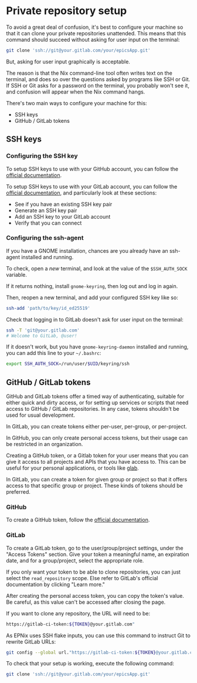 # Private repository setup

To avoid a great deal of confusion, it's best to configure your machine so that
it can clone your private repositories unattended. This means that this
command should succeed without asking for user input on the terminal:

```bash
git clone 'ssh://git@your.gitlab.com/your/epicsApp.git'
```

But, asking for user input graphically is acceptable.

The reason is that the Nix command-line tool often writes text on the terminal,
and does so over the questions asked by programs like SSH or Git. If SSH or Git
asks for a password on the terminal, you probably won't see it, and confusion
will appear when the Nix command hangs.

There's two main ways to configure your machine for this:

- SSH keys
- GitHub / GitLab tokens

## SSH keys

### Configuring the SSH key

To setup SSH keys to use with your GitHub account, you can follow the [official
documentation].

[official documentation]: <https://docs.github.com/en/authentication/connecting-to-github-with-ssh>

To setup SSH keys to use with your GitLab account, you can follow the [official
documentation], and particularly look at these sections:

- See if you have an existing SSH key pair
- Generate an SSH key pair
- Add an SSH key to your GitLab account
- Verify that you can connect

[official documentation]: <https://docs.gitlab.com/ee/user/ssh.html>

### Configuring the ssh-agent

If you have a GNOME installation, chances are you already have an ssh-agent
installed and running.

To check, open a *new* terminal, and look at the value of the `$SSH_AUTH_SOCK`
variable.

If it returns nothing, install `gnome-keyring`, then log out and log in again.

Then, reopen a new terminal, and add your configured SSH key like so:

```bash
ssh-add 'path/to/key/id_ed25519'
```

Check that logging in to GitLab doesn't ask for user input on the terminal:

```bash
ssh -T 'git@your.gitlab.com'
# Welcome to GitLab, @user!
```

If it doesn't work, but you have `gnome-keyring-daemon` installed and running,
you can add this line to your `~/.bashrc`:

```bash
export SSH_AUTH_SOCK=/run/user/$UID/keyring/ssh
```

## GitHub / GitLab tokens

GitHub and GitLab tokens offer a timed way of authenticating, suitable for
either quick and dirty access, or for setting up services or scripts that need
access to GitHub / GitLab repositories. In any case, tokens shouldn't be used
for usual development.

In GitLab, you can create tokens either per-user, per-group, or per-project.

In GitHub, you can only create personal access tokens, but their usage can be
restricted in an organization.

Creating a GitHub token, or a Gitlab token for your user means that you can
give it access to all projects and APIs that you have access to. This can be
useful for your personal applications, or tools like [glab].

[glab]: <https://docs.gitlab.com/ee/integration/glab/>

In GitLab, you can create a token for given group or project so that it offers
access to that specific group or project. These kinds of tokens should be
preferred.

### GitHub

To create a GitHub token, follow the [official documentation].

[official documentation]: <https://docs.github.com/en/authentication/keeping-your-account-and-data-secure/creating-a-personal-access-token>

### GitLab

To create a GitLab token, go to the user/group/project settings, under the
"Access Tokens" section. Give your token a meaningful name, an expiration date,
and for a group/project, select the appropriate role.

If you only want your token to be able to clone repositories, you can just
select the `read_repository` scope. Else refer to GitLab's official
documentation by clicking "Learn more."

After creating the personal access token, you can copy the token's value. Be
careful, as this value can't be accessed after closing the page.

If you want to clone any repository, the URL will need to be:

```bash
https://gitlab-ci-token:${TOKEN}@your.gitlab.com"
```

As EPNix uses SSH flake inputs, you can use this command to instruct Git to
rewrite GitLab URLs:

```bash
git config --global url."https://gitlab-ci-token:${TOKEN}@your.gitlab.com".insteadOf "ssh://git@your.gitlab.com"
```

To check that your setup is working, execute the following command:

```bash
git clone 'ssh://git@your.gitlab.com/your/epicsApp.git'
```
